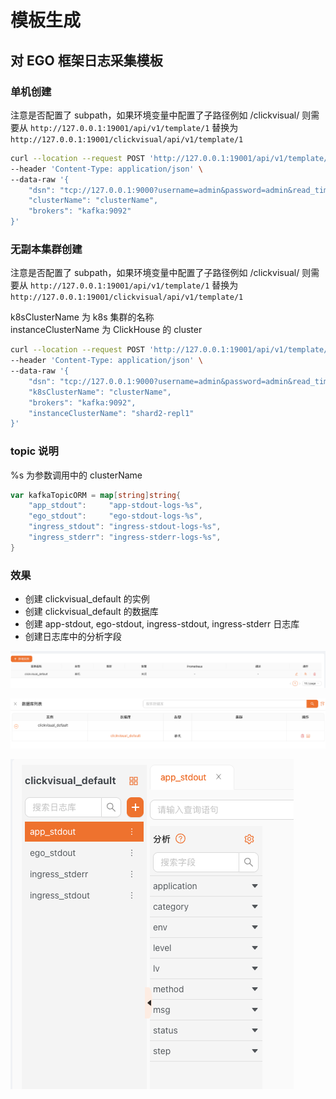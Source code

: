 # 模板生成

## 对 EGO 框架日志采集模板

### 单机创建
注意是否配置了 subpath，如果环境变量中配置了子路径例如 /clickvisual/ 则需要从
`http://127.0.0.1:19001/api/v1/template/1` 替换为 `http://127.0.0.1:19001/clickvisual/api/v1/template/1`
```sh
curl --location --request POST 'http://127.0.0.1:19001/api/v1/template/1' \
--header 'Content-Type: application/json' \
--data-raw '{
    "dsn": "tcp://127.0.0.1:9000?username=admin&password=admin&read_timeout=10&write_timeout=20&debug=true",
    "clusterName": "clusterName",
    "brokers": "kafka:9092"
}'
```

### 无副本集群创建
注意是否配置了 subpath，如果环境变量中配置了子路径例如 /clickvisual/ 则需要从
`http://127.0.0.1:19001/api/v1/template/1` 替换为 `http://127.0.0.1:19001/clickvisual/api/v1/template/1`

k8sClusterName 为 k8s 集群的名称  
instanceClusterName 为 ClickHouse 的 cluster
```sh
curl --location --request POST 'http://127.0.0.1:19001/api/v1/template/1' \
--header 'Content-Type: application/json' \
--data-raw '{
    "dsn": "tcp://127.0.0.1:9000?username=admin&password=admin&read_timeout=10&write_timeout=20&debug=true",
    "k8sClusterName": "clusterName", 
    "brokers": "kafka:9092",
    "instanceClusterName": "shard2-repl1"
}'
```

### topic 说明
%s 为参数调用中的 clusterName
```go
var kafkaTopicORM = map[string]string{
	"app_stdout":     "app-stdout-logs-%s",
	"ego_stdout":     "ego-stdout-logs-%s",
	"ingress_stdout": "ingress-stdout-logs-%s",
	"ingress_stderr": "ingress-stderr-logs-%s",
}
```


### 效果
- 创建 clickvisual_default 的实例
- 创建 clickvisual_default 的数据库
- 创建 app-stdout, ego-stdout, ingress-stdout, ingress-stderr 日志库
- 创建日志库中的分析字段


![img.png](../../../images/template_one_1.png)

![img_1.png](../../../images/template_one_2.png)

![img_2.png](../../../images/template_one_3.png)
